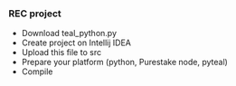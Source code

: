 ### REC project

- Download teal_python.py 
- Create project on Intellij IDEA
- Upload this file to src
- Prepare your platform (python, Purestake node, pyteal)
- Compile
